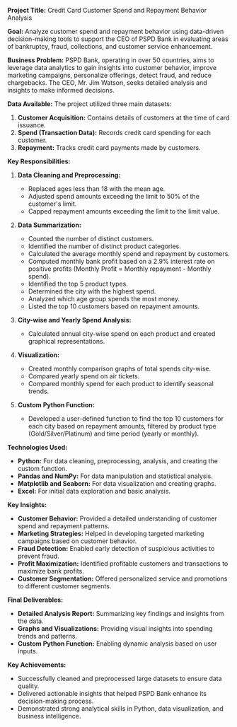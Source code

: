 **Project Title:** Credit Card Customer Spend and Repayment Behavior Analysis

**Goal:**
Analyze customer spend and repayment behavior using data-driven decision-making tools to support the CEO of PSPD Bank in evaluating areas of bankruptcy, fraud, collections, and customer service enhancement.

**Business Problem:**
PSPD Bank, operating in over 50 countries, aims to leverage data analytics to gain insights into customer behavior, improve marketing campaigns, personalize offerings, detect fraud, and reduce chargebacks. The CEO, Mr. Jim Watson, seeks detailed analysis and insights to make informed decisions.

**Data Available:**
The project utilized three main datasets:
1. **Customer Acquisition:** Contains details of customers at the time of card issuance.
2. **Spend (Transaction Data):** Records credit card spending for each customer.
3. **Repayment:** Tracks credit card payments made by customers.

**Key Responsibilities:**
1. **Data Cleaning and Preprocessing:**
   - Replaced ages less than 18 with the mean age.
   - Adjusted spend amounts exceeding the limit to 50% of the customer's limit.
   - Capped repayment amounts exceeding the limit to the limit value.

2. **Data Summarization:**
   - Counted the number of distinct customers.
   - Identified the number of distinct product categories.
   - Calculated the average monthly spend and repayment by customers.
   - Computed monthly bank profit based on a 2.9% interest rate on positive profits (Monthly Profit = Monthly repayment - Monthly spend).
   - Identified the top 5 product types.
   - Determined the city with the highest spend.
   - Analyzed which age group spends the most money.
   - Listed the top 10 customers based on repayment amounts.

3. **City-wise and Yearly Spend Analysis:**
   - Calculated annual city-wise spend on each product and created graphical representations.

4. **Visualization:**
   - Created monthly comparison graphs of total spends city-wise.
   - Compared yearly spend on air tickets.
   - Compared monthly spend for each product to identify seasonal trends.

5. **Custom Python Function:**
   - Developed a user-defined function to find the top 10 customers for each city based on repayment amounts, filtered by product type (Gold/Silver/Platinum) and time period (yearly or monthly).

**Technologies Used:**
- **Python:** For data cleaning, preprocessing, analysis, and creating the custom function.
- **Pandas and NumPy:** For data manipulation and statistical analysis.
- **Matplotlib and Seaborn:** For data visualization and creating graphs.
- **Excel:** For initial data exploration and basic analysis.

**Key Insights:**
- **Customer Behavior:** Provided a detailed understanding of customer spend and repayment patterns.
- **Marketing Strategies:** Helped in developing targeted marketing campaigns based on customer behavior.
- **Fraud Detection:** Enabled early detection of suspicious activities to prevent fraud.
- **Profit Maximization:** Identified profitable customers and transactions to maximize bank profits.
- **Customer Segmentation:** Offered personalized service and promotions to different customer segments.

**Final Deliverables:**
- **Detailed Analysis Report:** Summarizing key findings and insights from the data.
- **Graphs and Visualizations:** Providing visual insights into spending trends and patterns.
- **Custom Python Function:** Enabling dynamic analysis based on user inputs.

**Key Achievements:**
- Successfully cleaned and preprocessed large datasets to ensure data quality.
- Delivered actionable insights that helped PSPD Bank enhance its decision-making process.
- Demonstrated strong analytical skills in Python, data visualization, and business intelligence.
